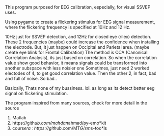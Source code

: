 This program purposed for EEG calibration, especially, for visual SSVEP uses.

Using pygame to create a flickering stimulus for EEG signal measurement,
where the flickering frequency is specified at 10Hz and 12 Hz.

10Hz just for SSVEP detection, and 12Hz for closed eye (rilex) detection.
These 2 frequencies (maybe) could increase the confidence when installing the electrode.
But,  it just happen on Occipital and Parietal area. (maybe create eye blink for Frontal Calibration)
The method is CCA (Canonical Correlation Analysis), its just based on correlation.
So when the correlation value show good behavior, it means signals could be transformed into another subspace with less noisier one
Sometimes, just need 2 worked electodes of 4, to get good correlation value. Then the other 2, in fact, bad and full of noise.
So bad..

Basically, Thats none of my bussiness. lol.  as long as its detect better eeg signal on flickering stimulation.

The program inspired from many sources, check for more detail in the source
1. Matlab
2. https://gith*ub.com/mahdan*ahmad/py-emo*kit
3. cours*era : https://gith*ub.com/MT*G/sm*s-too*ls
